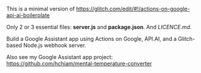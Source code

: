 This is a minimal version of <a href="https://glitch.com/edit/#!/actions-on-google-api-ai-boilerplate" target="_blank">https://glitch.com/edit/#!/actions-on-google-api-ai-boilerplate</a>

Only 2 or 3 essential files: **server.js** and **package.json**. And *LICENCE.md*.

Build a Google Assistant app using Actions on Google, API.AI, and a Glitch-based Node.js webhook server.

Also see my Google Assistant app project: <a href="https://github.com/hchiam/mental-temperature-converter" target="_blank">https://github.com/hchiam/mental-temperature-converter</a>
